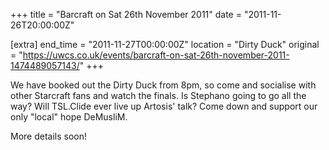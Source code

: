 +++
title = "Barcraft on Sat 26th November 2011"
date = "2011-11-26T20:00:00Z"

[extra]
end_time = "2011-11-27T00:00:00Z"
location = "Dirty Duck"
original = "https://uwcs.co.uk/events/barcraft-on-sat-26th-november-2011-1474489057143/"
+++

We have booked out the Dirty Duck from 8pm, so come and socialise with other Starcraft fans and watch the finals. Is Stephano going to go all the way? Will TSL.Clide ever live up Artosis' talk? Come down and support our only "local" hope DeMusliM.

More details soon\!

